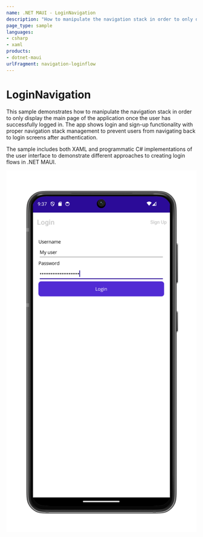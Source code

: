 ```yaml
---
name: .NET MAUI - LoginNavigation
description: "How to manipulate the navigation stack in order to only display the main page of the application once the user's logged in"
page_type: sample
languages:
- csharp
- xaml
products:
- dotnet-maui
urlFragment: navigation-loginflow
---
```

# LoginNavigation

This sample demonstrates how to manipulate the navigation stack in order to only display the main page of the application once the user has successfully logged in. The app shows login and sign-up functionality with proper navigation stack management to prevent users from navigating back to login screens after authentication.

The sample includes both XAML and programmatic C# implementations of the user interface to demonstrate different approaches to creating login flows in .NET MAUI.

![LoginFlow application screenshot](Screenshots/login-page.png "LoginFlow application screenshot")